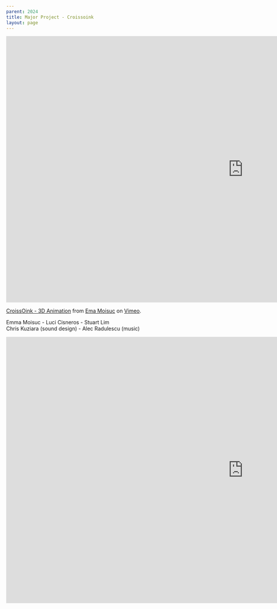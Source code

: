 ```yaml
---
parent: 2024
title: Major Project - Croissoink
layout: page
---
```


<iframe src="https://player.vimeo.com/video/832082284?h=c42fa497f5" width="1280" height="720" frameborder="0" allow="autoplay; fullscreen; picture-in-picture" allowfullscreen></iframe>
<p><a href="https://vimeo.com/832082284">CroissOink - 3D Animation</a> from <a href="https://vimeo.com/user192905187">Ema Moisuc</a> on <a href="https://vimeo.com">Vimeo</a>.</p>

Emma Moisuc - Luci Cisneros - Stuart Lim<br/>
Chris Kuziara (sound design) - Alec Radulescu (music)


<iframe width="1280" height="720" src="https://www.youtube.com/embed/F-0ivbRHbEo" title="YouTube video player" frameborder="0" allow="accelerometer; autoplay; clipboard-write; encrypted-media; gyroscope; picture-in-picture; web-share" referrerpolicy="strict-origin-when-cross-origin" allowfullscreen></iframe>
